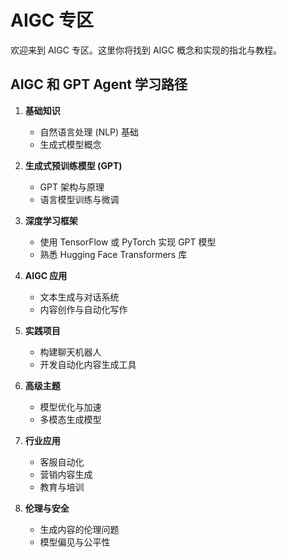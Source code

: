 # AIGC 专区

欢迎来到 AIGC 专区。这里你将找到 AIGC 概念和实现的指北与教程。

## AIGC 和 GPT Agent 学习路径

1. **基础知识**

   - 自然语言处理 (NLP) 基础
   - 生成式模型概念

2. **生成式预训练模型 (GPT)**

   - GPT 架构与原理
   - 语言模型训练与微调

3. **深度学习框架**

   - 使用 TensorFlow 或 PyTorch 实现 GPT 模型
   - 熟悉 Hugging Face Transformers 库

4. **AIGC 应用**

   - 文本生成与对话系统
   - 内容创作与自动化写作

5. **实践项目**

   - 构建聊天机器人
   - 开发自动化内容生成工具

6. **高级主题**

   - 模型优化与加速
   - 多模态生成模型

7. **行业应用**

   - 客服自动化
   - 营销内容生成
   - 教育与培训

8. **伦理与安全**
   - 生成内容的伦理问题
   - 模型偏见与公平性
